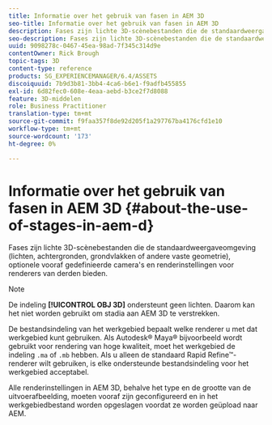 ```yaml
---
title: Informatie over het gebruik van fasen in AEM 3D
seo-title: Informatie over het gebruik van fasen in AEM 3D
description: Fases zijn lichte 3D-scènebestanden die de standaardweergaveomgeving bieden.
seo-description: Fases zijn lichte 3D-scènebestanden die de standaardweergaveomgeving bieden.
uuid: 9098278c-0467-45ea-98ad-7f345c314d9e
contentOwner: Rick Brough
topic-tags: 3D
content-type: reference
products: SG_EXPERIENCEMANAGER/6.4/ASSETS
discoiquuid: 7b9d3b81-3bb4-4ca6-b6e1-f9adfb455855
exl-id: 6d82fec0-608e-4eaa-aebd-b3ce2f7d8088
feature: 3D-middelen
role: Business Practitioner
translation-type: tm+mt
source-git-commit: f9faa357f8de92d205f1a297767ba4176cfd1e10
workflow-type: tm+mt
source-wordcount: '173'
ht-degree: 0%

---
```


# Informatie over het gebruik van fasen in AEM 3D {#about-the-use-of-stages-in-aem-d}

Fases zijn lichte 3D-scènebestanden die de standaardweergaveomgeving (lichten, achtergronden, grondvlakken of andere vaste geometrie), optionele vooraf gedefinieerde camera&#39;s en renderinstellingen voor renderers van derden bieden.

>[!NOTE]
>
>De indeling **[!UICONTROL OBJ 3D]** ondersteunt geen lichten. Daarom kan het niet worden gebruikt om stadia aan AEM 3D te verstrekken.

De bestandsindeling van het werkgebied bepaalt welke renderer u met dat werkgebied kunt gebruiken. Als Autodesk® Maya® bijvoorbeeld wordt gebruikt voor rendering van hoge kwaliteit, moet het werkgebied de indeling `.ma` of `.mb` hebben. Als u alleen de standaard Rapid Refine™-renderer wilt gebruiken, is elke ondersteunde bestandsindeling voor het werkgebied acceptabel.

Alle renderinstellingen in AEM 3D, behalve het type en de grootte van de uitvoerafbeelding, moeten vooraf zijn geconfigureerd en in het werkgebiedbestand worden opgeslagen voordat ze worden geüpload naar AEM.
